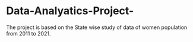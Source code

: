 # Data-Analyatics-Project-
The project is based on the State wise study of data of women  population from 2011 to 2021.
